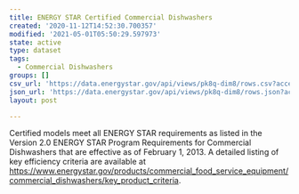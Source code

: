 ```yaml
---
title: ENERGY STAR Certified Commercial Dishwashers
created: '2020-11-12T14:52:30.700357'
modified: '2021-05-01T05:50:29.597973'
state: active
type: dataset
tags:
  - Commercial Dishwashers
groups: []
csv_url: 'https://data.energystar.gov/api/views/pk8q-dim8/rows.csv?accessType=DOWNLOAD'
json_url: 'https://data.energystar.gov/api/views/pk8q-dim8/rows.json?accessType=DOWNLOAD'
layout: post

---
```

Certified models meet all ENERGY STAR requirements as listed in the Version 2.0 ENERGY STAR Program Requirements for Commercial Dishwashers that are effective as of February 1, 2013. A detailed listing of key efficiency criteria are available at https://www.energystar.gov/products/commercial_food_service_equipment/commercial_dishwashers/key_product_criteria.

